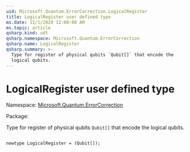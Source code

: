 ```yaml
---
uid: Microsoft.Quantum.ErrorCorrection.LogicalRegister
title: LogicalRegister user defined type
ms.date: 11/1/2020 12:00:00 AM
ms.topic: article
qsharp.kind: udt
qsharp.namespace: Microsoft.Quantum.ErrorCorrection
qsharp.name: LogicalRegister
qsharp.summary: >-
  Type for register of physical qubits `Qubit[]` that encode the
  logical qubits.
---
```


# LogicalRegister user defined type

Namespace: [Microsoft.Quantum.ErrorCorrection](xref:Microsoft.Quantum.ErrorCorrection)

Package: [](https://nuget.org/packages/)


Type for register of physical qubits `Qubit[]` that encode thelogical qubits.

```qsharp

newtype LogicalRegister = (Qubit[]);
```

